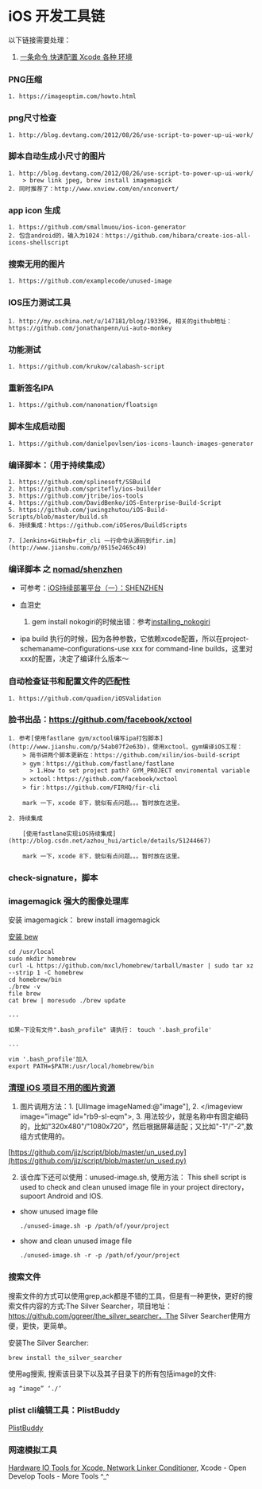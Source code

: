 # iOS 开发工具链

以下链接需要处理：
1. [一条命令 快速配置 Xcode 各种 环境](https://my.oschina.net/u/727843/blog/731322)

### PNG压缩
    1. https://imageoptim.com/howto.html

### png尺寸检查
    1. http://blog.devtang.com/2012/08/26/use-script-to-power-up-ui-work/

### 脚本自动生成小尺寸的图片
    1. http://blog.devtang.com/2012/08/26/use-script-to-power-up-ui-work/
        > brew link jpeg, brew install imagemagick
    2. 同时推荐了：http://www.xnview.com/en/xnconvert/

### app icon 生成
    1. https://github.com/smallmuou/ios-icon-generator
    2. 包含android的，输入为1024：https://github.com/hibara/create-ios-all-icons-shellscript

### 搜索无用的图片
    1. https://github.com/examplecode/unused-image

### IOS压力测试工具
    1. http://my.oschina.net/u/147181/blog/193396, 相关的github地址：https://github.com/jonathanpenn/ui-auto-monkey

### 功能测试
    1. https://github.com/krukow/calabash-script

### 重新签名IPA
    1. https://github.com/nanonation/floatsign

### 脚本生成启动图
    1. https://github.com/danielpovlsen/ios-icons-launch-images-generator

### 编译脚本：（用于持续集成）
    1. https://github.com/splinesoft/SSBuild
    2. https://github.com/spritefly/ios-builder
    3. https://github.com/jtribe/ios-tools
    4. https://github.com/DavidBenko/iOS-Enterprise-Build-Script
    5. https://github.com/juxingzhutou/iOS-Build-Scripts/blob/master/build.sh
    6. 持续集成：https://github.com/iOSeros/BuildScripts

    7. [Jenkins+GitHub+fir_cli 一行命令从源码到fir.im](http://www.jianshu.com/p/0515e2465c49)

### 编译脚本 之 [nomad/shenzhen](https://github.com/nomad/shenzhen)

  * 可参考：[iOS持续部署平台（一）：SHENZHEN](http://blog.csdn.net/ljj_saver/article/details/47009723)

  * 血泪史
    1. gem install nokogiri的时候出错：参考[installing_nokogiri](http://www.nokogiri.org/tutorials/installing_nokogiri.html)

  * ipa build 执行的时候，因为各种参数，它依赖xcode配置，所以在project-schemaname-configurations-use xxx for command-line builds，这里对xxx的配置，决定了编译什么版本～

### 自动检查证书和配置文件的匹配性
    1. https://github.com/quadion/iOSValidation

### 脸书出品：https://github.com/facebook/xctool

    1. 参考[使用fastlane gym/xctool编写ipa打包脚本](http://www.jianshu.com/p/54ab07f2e63b)，使用xctool、gym编译iOS工程：
        > 简书讲两个脚本更新在：https://github.com/xilin/ios-build-script
        > gym：https://github.com/fastlane/fastlane
          > 1.How to set project path? GYM_PROJECT enviromental variable
        > xctool：https://github.com/facebook/xctool
        > fir：https://github.com/FIRHQ/fir-cli

        mark 一下，xcode 8下，貌似有点问题。。。暂时放在这里。

    2. 持续集成

        [使用fastlane实现iOS持续集成](http://blog.csdn.net/azhou_hui/article/details/51244667)

        mark 一下，xcode 8下，貌似有点问题。。。暂时放在这里。

### check-signature，脚本


### imagemagick 强大的图像处理库

安装 imagemagick：
brew install imagemagick

[安装 bew](http://webmedia.blog.163.com/blog/static/416695020123261226695/)
```
cd /usr/local
sudo mkdir homebrew
curl -L https://github.com/mxcl/homebrew/tarball/master | sudo tar xz --strip 1 -C homebrew
cd homebrew/bin
./brew -v
file brew
cat brew | moresudo ./brew update

...

如果~下没有文件".bash_profile" 请执行： touch '.bash_profile'

...

vim '.bash_profile'加入
export PATH=$PATH:/usr/local/homebrew/bin
```

### [清理 iOS 项目不用的图片资源](http://www.cocoachina.com/ios/20160531/16536.html)

  1. 图片调用方法：1. [UIImage imageNamed:@"image"], 2. <imageview image="image" id="rb9-sl-eqm"></imageview image="image" id="rb9-sl-eqm">, 3. 用法较少，就是名称中有固定编码的，比如"320x480"/"1080x720"，然后根据屏幕适配；又比如"-1"/"-2",数组方式使用的。

  [https://github.com/jjz/script/blob/master/un_used.py](https://github.com/jjz/script/blob/master/un_used.py)

  2. 该仓库下还可以使用：unused-image.sh, 使用方法：
  This shell script is used to check and clean unused image file in your project  directory，supoort Android and IOS.
  * show unused image file
      ```
      ./unused-image.sh -p /path/of/your/project
      ```
  * show and clean unused image file
      ```
      ./unused-image.sh -r -p /path/of/your/project
      ```

### 搜索文件

搜索文件的方式可以使用grep,ack都是不错的工具，但是有一种更快，更好的搜索文件内容的方式:The Silver Searcher，项目地址：https://github.com/ggreer/the_silver_searcher，The Silver Searcher使用方便，更快，更简单。

安装The Silver Searcher:
```
brew install the_silver_searcher
```

使用ag搜索, 搜索该目录下以及其子目录下的所有包括image的文件:
```
ag “image” ‘./’
```

### plist cli编辑工具：PlistBuddy

[PlistBuddy](http://blog.csdn.net/a351945755/article/details/46561249)

### 网速模拟工具

[Hardware IO Tools for Xcode, Network Linker Conditioner](http://www.cnblogs.com/qiyer/p/5363983.html), Xcode - Open Develop Tools - More Tools ^_^
